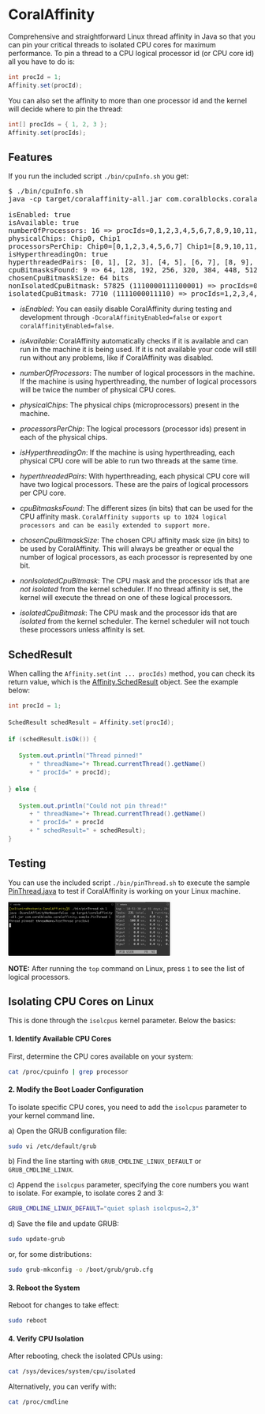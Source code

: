 # CoralAffinity

Comprehensive and straightforward Linux thread affinity in Java so that you can pin your critical threads to isolated CPU cores for maximum performance. To pin a thread to a CPU logical processor id (or CPU core id) all you have to do is:

```java
int procId = 1;
Affinity.set(procId);
```

You can also set the affinity to more than one processor id and the kernel will decide where to pin the thread:

```java
int[] procIds = { 1, 2, 3 };
Affinity.set(procIds);
```

## Features

If you run the included script `./bin/cpuInfo.sh` you get:

<pre>
$ ./bin/cpuInfo.sh
java -cp target/coralaffinity-all.jar com.coralblocks.coralaffinity.CpuInfo

isEnabled: true
isAvailable: true
numberOfProcessors: 16 => procIds=0,1,2,3,4,5,6,7,8,9,10,11,12,13,14,15
physicalChips: Chip0, Chip1
processorsPerChip: Chip0=[0,1,2,3,4,5,6,7] Chip1=[8,9,10,11,12,13,14,15]
isHyperthreadingOn: true
hyperthreadedPairs: [0, 1], [2, 3], [4, 5], [6, 7], [8, 9], [10, 11], [12, 13], [14, 15]
cpuBitmasksFound: 9 => 64, 128, 192, 256, 320, 384, 448, 512, 1024 (in bits)
chosenCpuBitmaskSize: 64 bits
nonIsolatedCpuBitmask: 57825 (1110000111100001) => procIds=0,5,6,7,8,13,14,15
isolatedCpuBitmask: 7710 (1111000011110) => procIds=1,2,3,4,9,10,11,12
</pre>

- _isEnabled_: You can easily disable CoralAffinity during testing and development through `-DcoralAffinityEnabled=false` or `export coralAffinityEnabled=false`.

- _isAvailable_: CoralAffinity automatically checks if it is available and can run in the machine it is being used. If it is not available your code will still run without any problems, like if CoralAffinity was disabled.

- _numberOfProcessors_: The number of logical processors in the machine. If the machine is using hyperthreading, the number of logical processors will be twice the number of physical CPU cores.

- _physicalChips_: The physical chips (microprocessors) present in the machine.

- _processorsPerChip_: The logical processors (processor ids) present in each of the physical chips.

- _isHyperthreadingOn_: If the machine is using hyperthreading, each physical CPU core will be able to run two threads at the same time.

- _hyperthreadedPairs_: With hyperthreading, each physical CPU core will have two logical processors. These are the pairs of logical processors per CPU core.

- _cpuBitmasksFound_: The different sizes (in bits) that can be used for the CPU affinity mask. `CoralAffinity supports up to 1024 logical processors and can be easily extended to support more.`

- _chosenCpuBitmaskSize_: The chosen CPU affinity mask size (in bits) to be used by CoralAffinity. This will always be greather or equal the number of logical processors, as each processor is represented by one bit.

- _nonIsolatedCpuBitmask_: The CPU mask and the processor ids that are _not isolated_ from the kernel scheduler. If no thread affinity is set, the kernel will execute the thread on one of these logical processors.

- _isolatedCpuBitmask_: The CPU mask and the processor ids that are _isolated_ from the kernel scheduler. The kernel scheduler will not touch these processors unless affinity is set.

## SchedResult

When calling the `Affinity.set(int ... procIds)` method, you can check its return value, which is the [Affinity.SchedResult](src/main/java/com/coralblocks/coralaffinity/Affinity.java#L39) object. See the example below:

```java
int procId = 1;

SchedResult schedResult = Affinity.set(procId);

if (schedResult.isOk()) {
	
   System.out.println("Thread pinned!" 
      + " threadName="+ Thread.currentThread().getName() 
      + " procId=" + procId);

} else {
	
   System.out.println("Could not pin thread!"
      + " threadName="+ Thread.currentThread().getName() 
      + " procId=" + procId
      + " schedResult=" + schedResult);
}
```

## Testing

You can use the included script `./bin/pinThread.sh` to execute the sample [PinThread.java](src/main/java/com/coralblocks/coralaffinity/sample/PinThread.java) to test if CoralAffinity is working on your Linux machine.

<img src="images/LinuxTop2.png" alt="WaitingRing" width="65%" height="65%" />

**NOTE:** After running the `top` command on Linux, press `1` to see the list of logical processors.

## Isolating CPU Cores on Linux

This is done through the `isolcpus` kernel parameter. Below the basics:

#### 1. Identify Available CPU Cores
First, determine the CPU cores available on your system:
```sh
cat /proc/cpuinfo | grep processor
```

#### 2. Modify the Boot Loader Configuration
To isolate specific CPU cores, you need to add the `isolcpus` parameter to your kernel command line.

a) Open the GRUB configuration file:
   ```sh
   sudo vi /etc/default/grub
   ```
b) Find the line starting with `GRUB_CMDLINE_LINUX_DEFAULT` or `GRUB_CMDLINE_LINUX`.

c) Append the `isolcpus` parameter, specifying the core numbers you want to isolate. For example, to isolate cores 2 and 3:
   ```sh
   GRUB_CMDLINE_LINUX_DEFAULT="quiet splash isolcpus=2,3"
   ```
d) Save the file and update GRUB:
   ```sh
   sudo update-grub
   ```
   or, for some distributions:
   
   ```sh
   sudo grub-mkconfig -o /boot/grub/grub.cfg
   ```

#### 3. Reboot the System
Reboot for changes to take effect:

```sh
sudo reboot
```

#### 4. Verify CPU Isolation
After rebooting, check the isolated CPUs using:

```sh
cat /sys/devices/system/cpu/isolated
```

Alternatively, you can verify with:

```sh
cat /proc/cmdline
```



